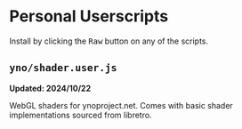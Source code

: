 # Personal Userscripts

Install by clicking the <kbd>Raw</kbd> button on any of the scripts.

## `yno/shader.user.js`

**Updated: 2024/10/22**

WebGL shaders for ynoproject.net. Comes with basic shader implementations sourced from libretro.